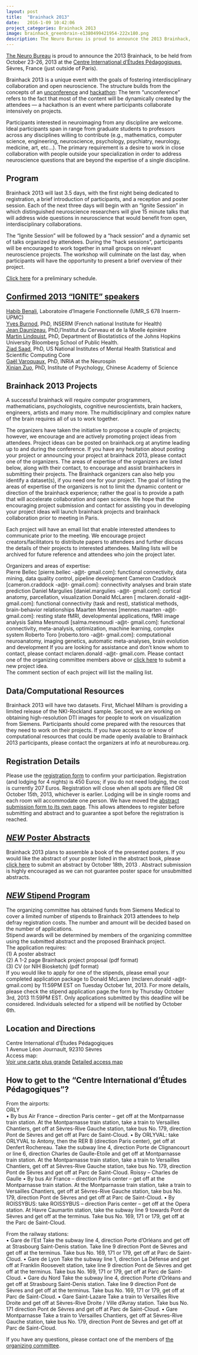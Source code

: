 ```yaml
---
layout: post
title:  "Brainhack 2013"
date:   2016-1-09 10:42:06
project_categories: Brainhack 2013
image: brainhack_greenbrain-e1380499421954-222x180.png
description: The Neuro Bureau is proud to announce the 2013 Brainhack, to be held from October 23-26, 2013 at the Centre International d’Études Pédagogiques, Sèvres, France (just outside of Paris).
---
```

[The Neuro Bureau](http://www.neurobureau.org/) is proud to announce the 2013 Brainhack, to be held from October 23-26, 2013 at the [Centre International d’Études Pédagogiques](http://www.ciep.fr/), Sèvres, France (just outside of Paris).  

Brainhack 2013 is a unique event with the goals of fostering interdisciplinary collaboration and open neuroscience. The structure builds from the concepts of an [unconference](http://en.wikipedia.org/wiki/Unconference) and [hackathon](http://en.wikipedia.org/wiki/Hackathon): The term “unconference” refers to the fact that most of the content will be dynamically created by the attendees — a hackathon is an event where participants collaborate intensively on projects.  

Participants interested in neuroimaging from any discipline are welcome. Ideal participants span in range from graduate students to professors across any disciplines willing to contribute (e.g., mathematics, computer science, engineering, neuroscience, psychology, psychiatry, neurology, medicine, art, etc…). The primary requirement is a desire to work in close collaboration with people outside your specialization in order to address neuroscience questions that are beyond the expertise of a single discipline.  

## Program  
Brainhack 2013 will last 3.5 days, with the first night being dedicated to registration, a brief introduction of participants, and a reception and poster session.  Each of the next three days will begin with an “Ignite Session” in which distinguished neuroscience researchers will give 15 minute talks that will address wide questions in neuroscience that would benefit from open, interdisciplinary collaborations.  

The “Ignite Session” will be followed by a “hack session” and a dynamic set of talks organized by attendees. During the “hack sessions”, participants will be encouraged to work together in small groups on relevant neuroscience projects. The workshop will culminate on the last day, when participants will have the opportunity to present a brief overview of their project.  

[Click here](http://www.brainhack.org/?page_id=5442) for a preliminary schedule.  

## [Confirmed 2013 “IGNITE” speakers](http://www.brainhack.org/?page_id=5419)  
[Habib Benali](http://www.imed.jussieu.fr/), Laboratoire d’Imagerie Fonctionnelle (UMR_S 678 Inserm-UPMC)  
[Yves Burnod](http://www.imed.jussieu.fr/en/outils/affiche_personne.php?pers_id=217), PhD, INSERM (French national Institute for Health)  
[Jean Daunizeau](https://sites.google.com/site/jeandaunizeauswebsite/), PhD,l’Institut du Cerveau et de la Moelle épinière  
[Martin Lindquist](http://www.biostat.jhsph.edu/~mlindqui/), PhD, Department of Biostatistics of the Johns Hopkins University Bloomberg School of Public Health.  
[Ziad Saad](http://intramural.nimh.nih.gov/research/clinicians/sc_saad_z.html), PhD, US National Institutes of Mental Health Statistical and Scientific Computing Core  
[Gaël Varoquaux](http://gael-varoquaux.info/), PhD, INRIA at the Neurospin  
[Xinian Zuo](http://lfcd.psych.ac.cn/), PhD, Institute of Psychology, Chinese Academy of Science  

## Brainhack 2013 Projects  
A successful brainhack will require computer programmers, mathematicians, psychologists, cognitive neuroscientists, brain hackers, engineers, artists and many more. The multidisciplinary and complex nature of the brain requires all of us to work together.  

The organizers have taken the initiative to propose a couple of projects; however, we encourage and are actively promoting project ideas from attendees. Project ideas can be posted on brainhack.org at anytime leading up to and during the conference. If you have any hesitation about posting your project or announcing your project at brainhack 2013, please contact one of the organizers. The areas of expertise of the organizers are listed below, along with their contact, to encourage and assist brainhackers in submitting their projects. The Brainhack organizers can also help you identify a dataset(s), if you need one for your project. The goal of listing the areas of expertise of the organizers is not to limit the dynamic content or direction of the brainhack experience; rather the goal is to provide a path that will accelerate collaboration and open science. We hope that the encouraging project submission and contact for assisting you in developing your project ideas will launch brainhack projects and brainhack collaboration prior to meeting in Paris.  

Each project will have an email list that enable interested attendees to communicate prior to the meeting. We encourage project creators/facilitators to distribute papers to attendees and further discuss the details of their projects to interested attendees. Mailing lists will be archived for future reference and attendees who join the project later.  

Organizers and areas of expertise:  
Pierre Bellec [pierre.bellec -a@t- gmail.com]: functional connectivity, data mining, data quality control, pipeline development
Cameron Craddock [cameron.craddock -a@t- gmail.com]: connectivity analyses and brain state prediction
Daniel Margulies [daniel.margulies -a@t- gmail.com]: cortical anatomy, parcellation, visualization
Donald McLaren [ mclaren.donald -a@t- gmail.com]: functional connectivity (task and rest), statistical methods, brain-behavior relationships
Maarten Mennes [mennes.maarten -a@t- gmail.com]: resting state fMRI, developmental applications, fMRI image analysis
Salma Mesmoudi [salma.mesmoudi -a@t- gmail.com]: functional connectivity, meta-analysis, optimization, machine learning, complex system
Roberto Toro [roberto.toro -a@t- gmail.com]: computational neuroanatomy, imaging genetics, automatic meta-analyses, brain evolution and development
If you are looking for assistance and don’t know whom to contact, please contact mclaren.donald -a@t- gmail.com.
Please contact one of the organizing committee members above or [click here](http://www.brainhack.org/?page_id=27553) to submit a new project idea.  
The comment section of each project will list the mailing list.  

## Data/Computational Resources  
Brainhack 2013 will have two datasets. First, Michael Milham is providing a limited release of the NKI-Rockland sample. Second, we are working on obtaining high-resolution DTI images for people to work on visualization from Siemens. Participants should come prepared with the resources that they need to work on their projects. If you have access to or know of computational resources that could be made openly available to Brainhack 2013 participants, please contact the organizers at info at neurobureau.org.  

## Registration Details
Please use the [registration form](http://www.brainhack.org/?page_id=5425) to confirm your participation. Registration (and lodging for 4 nights) is  450 Euros; if you do not need lodging, the cost is currently 207 Euros.
Registration will close when all spots are filled OR October 15th, 2013, whichever is earlier. Lodging will be in single rooms and each room will accommodate one person. We have moved the [abstract submission form to its own page](http://www.brainhack.org/?page_id=5455). This allows attendees to register before submitting and abstract and to guarantee a spot before the registration is reached.

## [***NEW*** Poster Abstracts](http://www.brainhack.org/?page_id=5455)  
Brainhack 2013 plans to assemble a book  of the presented posters. If you would like the abstract of your poster listed in the abstract book, please [click here](http://www.brainhack.org/?page_id=5455) to submit an abstract by October 18th, 2013 . Abstract submission is highly encouraged as we can not guarantee poster space for unsubmitted abstracts.

## [***NEW*** Stipend Program](http://www.brainhack.org/?page_id=5487)  
The organizing committee has obtained funds from Siemens Medical to cover a limited number of stipends to Brainhack 2013 attendees to help defray registration costs. The number and amount will be decided based on the number of applications.  
Stipend awards will be determined by members of the organizing committee using the submitted abstract and the proposed Brainhack project.  
The application requires:  
(1) A poster abstract  
(2) A 1-2 page Brainhack project proposal (pdf format)  
(3) CV (or NIH Biosketch) (pdf format)  
If you would like to apply for one of the stipends, please email your completed application package to Donald McLaren (mclaren.donald -a@t- gmail.com) by 11:59PM EST on Tuesday October 1st, 2013. For more details, please check the stipend application page.the form by Thursday October 3rd, 2013 11:59PM EST. Only applications submitted by this deadline will be considered. Individuals selected for a stipend will be notified by October 6th.

## Location and Directions  
Centre International d’Études Pédagogiques  
1 Avenue Léon Journault, 92310 Sèvres  
Access map:  
[Voir une carte plus grande](http://www.openstreetmap.org/?lat=48.827&lon=2.2258500000000003&zoom=13&layers=M&mlat=48.82419&mlon=2.21555)
[Detailed access map](http://www.iscpif.fr/tiki-download_file.php?fileId=910)  

## How to get to the “Centre International d’Études Pédagogiques”?  
From the airports:  
ORLY  
• By bus Air France – direction Paris center – get off at the Montparnasse train station. At the Montparnasse train station, take a train to Versailles Chantiers, get off at Sèvres-Rive Gauche station, take bus No. 179, direction Pont de Sèvres and get off at Parc de Saint-Cloud.
• By ORLYVAL: take ORLYVAL to Antony, then the RER B (direction Paris center), get off at Denfert Rochereau.
Take the subway line 4, direction Porte de Clignancourt or line 6, direction Charles de Gaulle-Etoile and get off at Montparnasse train station. At the Montparnasse train station, take a train to Versailles Chantiers, get off at Sèvres-Rive Gauche station, take bus No. 179, direction Pont de Sèvres and get off at Parc de Saint-Cloud.
Roissy – Charles de Gaulle
• By bus Air France – direction Paris center – get off at the Montparnasse train station. At the Montparnasse train station, take a train to Versailles Chantiers, get off at Sèvres-Rive Gauche station, take bus No. 179, direction Pont de Sèvres and get off at Parc de Saint-Cloud.
• By ROISSYBUS: take ROISSYBUS – direction Paris center – get off at the Opera station. At Havre Caumartin station, take the subway line 9 towards Pont de Sèvres and get off at the terminus. Take bus No. 169, 171 or 179, get off at the Parc de Saint-Cloud.  

From the railway stations:  
• Gare de l’Est
Take the subway line 4, direction Porte d’Orléans and get off at Strasbourg Saint-Denis station. Take line 9 direction Pont de Sèvres and get off at the terminus. Take bus No. 169, 171 or 179, get off at Parc de Saint-Cloud.
• Gare de Lyon
Take the subway line 1, direction La Défense and get off at Franklin Roosevelt station, take line 9 direction Pont de Sèvres and get off at the terminus. Take bus No. 169, 171 or 179, get off at Parc de Saint-Cloud.
• Gare du Nord
Take the subway line 4, direction Porte d’Orléans and get off at Strasbourg Saint-Denis station. Take line 9 direction Pont de Sèvres and get off at the terminus. Take bus No. 169, 171 or 179, get off at Parc de Saint-Cloud.
• Gare Saint-Lazare
Take a train to Versailles Rive Droite and get off at Sèvres-Rive Droite / Ville d’Avray station. Take bus No. 171 direction Pont de Sèvres and get off at Parc de Saint-Cloud.
• Gare Montparnasse
Take a train to Versailles Chantiers, get off at Sèvres-Rive Gauche station, take bus No. 179, direction Pont de Sèvres and get off at Parc de Saint-Cloud.  

If you have any questions, please contact one of the members of [the organizing committee](http://www.brainhack.org/?page_id=5457).   
